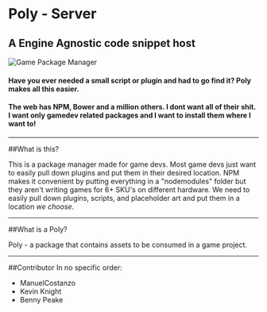 # Poly - Server
## A Engine Agnostic code snippet host

![Game Package Manager](http://i.imgur.com/dU0w44o.png)

#### Have you ever needed a small script or plugin and had to go find it? Poly makes all this easier.
#### The web has NPM, Bower and a million others. I dont want all of their shit. I want only gamedev related packages and I want to install them where I want to!

---

##What is this?

This is a package manager made for game devs. Most game devs just want to easily pull down plugins and put them in their desired location. NPM makes it convenient by putting everything in a "nodemodules" folder but they aren't writing games for 6+ SKU's on different hardware. We need to easily pull down plugins, scripts, and placeholder art and put them in a location *we choose*.

---


##What is a Poly?

Poly - a package that contains assets to be consumed in a game project.

---

##Contributor
In no specific order:
* ManuelCostanzo
* Kevin Knight
* Benny Peake
